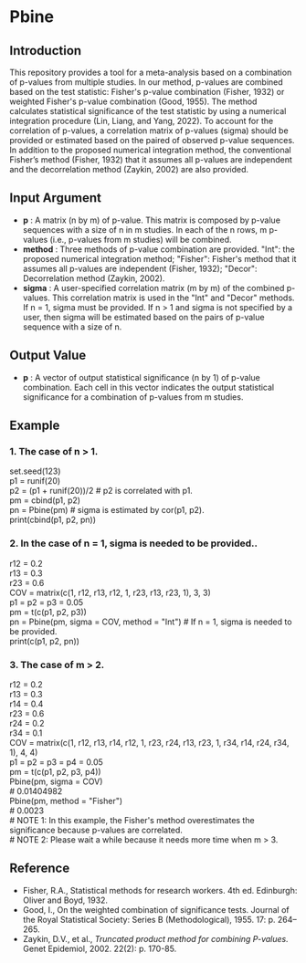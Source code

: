 # Pbine

## Introduction
This repository provides a tool for a meta-analysis based on a combination of p-values from multiple studies. In our method, p-values are combined based on the test statistic: Fisher's p-value combination (Fisher, 1932) or weighted Fisher's p-value combination (Good, 1955). The method calculates statistical significance of the test statistic by using a numerical integration procedure (Lin, Liang, and Yang, 2022). To account for the correlation of p-values, a correlation matrix of p-values (sigma) should be provided or estimated based on the paired of observed p-value sequences. In addition to the proposed numerical integration method, the conventional Fisher’s method (Fisher, 1932) that it assumes all p-values are independent and the decorrelation method (Zaykin, 2002) are also provided.

## Input Argument
 - **p** \: A matrix (n by m) of p-value. This matrix is composed by p-value sequences with a size of n in m studies. In each of the n rows, m p-values (i.e., p-values from m studies) will be combined. 
 - **method** \: Three methods of p-value combination are provided. "Int": the proposed numerical integration method; "Fisher": Fisher's method that it assumes all p-values are independent (Fisher, 1932); "Decor": Decorrelation method (Zaykin, 2002).
 - **sigma** \: A user-specified correlation matrix (m by m) of the combined p-values. This correlation matrix is used in the "Int" and "Decor" methods. If n = 1, sigma must be provided. If n > 1 and sigma is not specified by a user, then sigma will be estimated based on the pairs of p-value sequence with a size of n.

## Output Value
 - **p** \: A vector of output statistical significance (n by 1) of p-value combination. Each cell in this vector indicates the output statistical significance for a combination of p-values from m studies.

## Example 
### 1. The case of n > 1.
set.seed(123) <br />
p1 = runif(20) <br />
p2 = (p1 + runif(20))/2 \# p2 is correlated with p1. <br />
pm = cbind(p1, p2) <br />
pn = Pbine(pm) \# sigma is estimated by cor(p1, p2). <br />
print(cbind(p1, p2, pn)) <br />

### 2. In the case of n = 1, sigma is needed to be provided..
r12 = 0.2 <br />
r13 = 0.3 <br />
r23 = 0.6 <br />
COV = matrix(c(1, r12, r13, r12, 1, r23, r13, r23, 1), 3, 3) <br />
p1 = p2 = p3 = 0.05 <br />
pm = t(c(p1, p2, p3)) <br />
pn = Pbine(pm, sigma = COV, method = "Int") \# If n = 1, sigma is needed to be provided. <br />
print(c(p1, p2, pn))

### 3. The case of m > 2.
r12 = 0.2 <br />
r13 = 0.3 <br />
r14 = 0.4 <br />
r23 = 0.6 <br />
r24 = 0.2 <br />
r34 = 0.1 <br />
COV = matrix(c(1, r12, r13, r14, r12, 1, r23, r24, r13, r23, 1, r34, r14, r24, r34, 1), 4, 4) <br />
p1 = p2 = p3 = p4 = 0.05 <br />
pm = t(c(p1, p2, p3, p4)) <br />
Pbine(pm, sigma = COV) <br />
\# 0.01404982 <br />
Pbine(pm, method = "Fisher") <br />
\# 0.0023 <br />
\# NOTE 1: In this example, the Fisher's method overestimates the significance because p-values are correlated. <br />
\# NOTE 2: Please wait a while because it needs more time when m > 3.

## Reference
 - Fisher, R.A., Statistical methods for research workers. 4th ed. Edinburgh: Oliver and Boyd, 1932.
 - Good, I., On the weighted combination of significance tests. Journal of the Royal Statistical Society: Series B (Methodological), 1955. 17: p. 264–265.
 - Zaykin, D.V., et al., *Truncated product method for combining P-values.* Genet Epidemiol, 2002. 22(2): p. 170-85.



